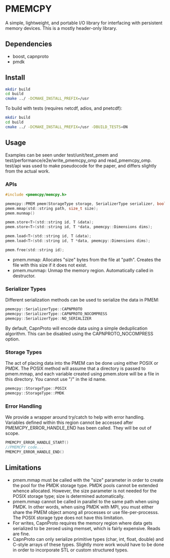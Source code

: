 
# PMEMCPY

A simple, lightweight, and portable I/O library for interfacing with persistent
memory devices. This is a mostly header-only library.

## Dependencies

* boost, capnproto
* pmdk

## Install

```bash
mkdir build
cd build
cmake ../ -DCMAKE_INSTALL_PREFIX=/usr
```

To build with tests (requires netcdf, adios, and pnetcdf):
```bash
mkdir build
cd build
cmake ../ -DCMAKE_INSTALL_PREFIX=/usr -DBUILD_TESTS=ON
```

## Usage

Examples can be seen under test/unit/test_pmem and test/performance/e2e/write_pmemcpy_omp and read_pmemcpy_omp.
test/api was used to make pseudocode for the paper, and differs slightly from the actual work.

### APIs
```C
#include <pmemcpy/memcpy.h>

pmemcpy::PMEM pmem(StorageType storage, SerializerType serializer, bool use_mmap);
pmem.mmap(std::string path, size_t size);
pmem.munmap()

pmem.store<T>(std::string id, T &data);
pmem.store<T>(std::string id, T *data, pmemcpy::Dimensions dims);

pmem.load<T>(std::string id, T &data);
pmem.load<T>(std::string id, T *data, pmemcpy::Dimensions dims);

pmem.free(std::string id);
```

* pmem.mmap: Allocates "size" bytes from the file at "path". Creates the file with this size if it does not exist.
* pmem.munmap: Unmap the memory region. Automatically called in destructor.

### Serializer Types
Different serialization methods can be used to serialize the data in PMEM:

```C
pmemcpy::SerializerType::CAPNPROTO
pmemcpy::SerializerType::CAPNPROTO_NOCOMPRESS
pmemcpy::SerializerType::NO_SERIALIZER
```

By default, CapnProto will encode data using a simple deduplication algorithm. This can be disabled using the CAPNPROTO_NOCOMPRESS option.

### Storage Types
The act of placing data into the PMEM can be done using either POSIX or PMDK.
The POSIX method will assume that a directory is passed to pmem.mmap, and each
variable created using pmem.store will be a file in this directory. You cannot
use "/" in the id name.

```C
pmemcpy::StorageType::POSIX
pmemcpy::StorageType::PMDK
```

### Error Handling

We provide a wrapper around try/catch to help with error handling.
Variables defined within this region cannot be accessed after PMEMCPY_ERROR_HANDLE_END has been called.
They will be out of scope.
```C
PMEMCPY_ERROR_HANDLE_START()
//PMEMCPY code...
PMEMCPY_ERROR_HANDLE_END()
```

## Limitations

* pmem.mmap must be called with the "size" parameter in order to create the pool for the PMDK storage type. PMDK pools cannot be extended whence allocated. However, the size parameter is not needed for the POSIX storage type; size is determined automatically.
* pmem.mmap cannot be called in parallel to the same path when using PMDK. In other words, when using PMDK with MPI, you must either share the PMEM object among all processes or use file-per-processs. The POSIX storage type does not have this limitation.
* For writes, CapnProto requires the memory region where data gets serialized to be zeroed using memset, which is fairly expensive. Reads are fine.
* CapnProto can only serialize primitive types (char, int, float, double) and C-style arrays of these types. Slightly more work would have to be done in order to incorporate STL or custom structured types.
